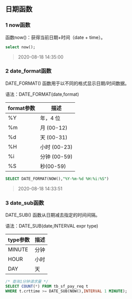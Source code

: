 ## 日期函数

### 1 now函数

函数now()：获得当前日期+时间（date + time）。

```sql
select now();
```

> 2020-08-18 14:35:00



### 2 date_format函数

DATE_FORMAT() 函数用于以不同的格式显示日期/时间数据。

语法：DATE_FORMAT(date,format)

| format参数 | 描述         |
| ---------- | ------------ |
| %Y         | 年，4 位     |
| %m         | 月 (00-12)   |
| %d         | 天 (00-31)   |
| %H         | 小时 (00-23) |
| %i         | 分钟 (00-59) |
| %S         | 秒(00-59)    |

```sql
SELECT DATE_FORMAT(NOW(),"%Y-%m-%d %H:%i:%S")
```

>2020-08-18 14:33:51



### 3 date_sub函数

DATE_SUB() 函数从日期减去指定的时间间隔。

语法：DATE_SUB(date,INTERVAL expr type)

| type参数 | 描述 |
| -------- | ---- |
| MINUTE   | 分钟 |
| HOUR     | 小时 |
| DAY      | 天   |

```sql
/* 查询1分钟请求量 */
SELECT COUNT(*) FROM tb_sf_pay_req t
WHERE t.crttime >= DATE_SUB(NOW(),INTERVAL 1 MINUTE);
```

